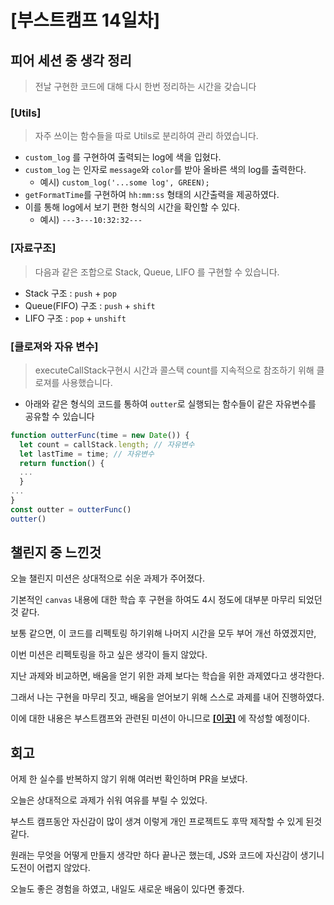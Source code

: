 # [부스트캠프 14일차]

## 피어 세션 중 생각 정리

> 전날 구현한 코드에 대해 다시 한번 정리하는 시간을 갖습니다

### [Utils]

> 자주 쓰이는 함수들을 따로 Utils로 분리하여 관리 하였습니다.

- `custom_log` 를 구현하여 출력되는 log에 색을 입혔다.
- `custom_log` 는 인자로 `message`와 `color`를 받아 올바른 색의 log를 출력한다.
    - 예시) `custom_log('...some log', GREEN);`
- `getFormatTime`를 구현하여 `hh:mm:ss` 형태의 시간출력을 제공하였다.
- 이를 통해 log에서 보기 편한 형식의 시간을 확인할 수 있다.
    - 예시) `---3---10:32:32---`

### [자료구조]

> 다음과 같은 조합으로 Stack, Queue, LIFO 를 구현할 수 있습니다.

- Stack 구조 : `push` + `pop`
- Queue(FIFO) 구조 : `push` + `shift`
- LIFO 구조 : `pop` + `unshift`

### [클로져와 자유 변수]

> executeCallStack구현시 시간과 콜스택 count를 지속적으로 참조하기 위해 클로져를 사용했습니다.

- 아래와 같은 형식의 코드를 통하여 `outter`로 실행되는 함수들이 같은 자유변수를 공유할 수 있습니다

```js
function outterFunc(time = new Date()) {
  let count = callStack.length; // 자유변수
  let lastTime = time; // 자유변수
  return function() {
  ...
  }
...
}
const outter = outterFunc()
outter()
```

## 챌린지 중 느낀것

오늘 챌린지 미션은 상대적으로 쉬운 과제가 주어졌다. 

기본적인 `canvas` 내용에 대한 학습 후 구현을 하여도 4시 정도에 대부분 마무리 되었던 것 같다. 

보통 같으면, 이 코드를 리펙토링 하기위해 나머지 시간을 모두 부어 개선 하였겠지만, 

이번 미션은 리펙토링을 하고 싶은 생각이 들지 않았다. 

지난 과제와 비교하면, 배움을 얻기 위한 과제 보다는 학습을 위한 과제였다고 생각한다. 

그래서 나는 구현을 마무리 짓고, 배움을 얻어보기 위해 스스로 과제를 내어 진행하였다. 

이에 대한 내용은 부스트캠프와 관련된 미션이 아니므로 [**[이곳]**](https://github.com/sukjae/daily-study/blob/master/2019-08-01.md) 에 작성할 예정이다.

## 회고

어제 한 실수를 반복하지 않기 위해 여러번 확인하며 PR을 보냈다. 

오늘은 상대적으로 과제가 쉬워 여유를 부릴 수 있었다. 

부스트 캠프동안 자신감이 많이 생겨 이렇게 개인 프로젝트도 후딱 제작할 수 있게 된것 같다. 

원래는 무엇을 어떻게 만들지 생각만 하다 끝나곤 했는데, JS와 코드에 자신감이 생기니 도전이 어렵지 않았다. 

오늘도 좋은 경험을 하였고, 내일도 새로운 배움이 있다면 좋겠다.
